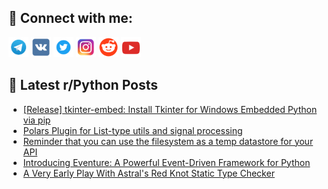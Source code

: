 ## 🔎 Connect with me:
[<img src="https://github.com/bullbesh/bullbesh/blob/main/images/Telegram.png" width="32" height="32" />](https://t.me/bullbesh)
[<img src="https://github.com/bullbesh/bullbesh/blob/main/images/VK.png" width="32" height="32" />](https://vk.com/bullbesh)
[<img src="https://github.com/bullbesh/bullbesh/blob/main/images/Twitter.png" width="32" height="32" />](https://twitter.com/bullbesh1)
[<img src="https://github.com/bullbesh/bullbesh/blob/main/images/Instagram.png" width="32" height="32" />](https://www.instagram.com/bullbesh)
[<img src="https://github.com/bullbesh/bullbesh/blob/main/images/Reddit.png" width="32" height="32" />](https://www.reddit.com/user/bullbesh)
[<img src="https://github.com/bullbesh/bullbesh/blob/main/images/YouTube.png" width="32" height="32" />](https://www.youtube.com/channel/UCtfjRs6uzgq5mfm8S06WTcg)

## 📕 Latest r/Python Posts
<!-- BLOG-POST-LIST:START -->
- [[Release] tkinter-embed: Install Tkinter for Windows Embedded Python via pip](https://www.reddit.com/r/Python/comments/1jcnbtx/release_tkinterembed_install_tkinter_for_windows/)
- [Polars Plugin for List-type utils and signal processing](https://www.reddit.com/r/Python/comments/1jci6px/polars_plugin_for_listtype_utils_and_signal/)
- [Reminder that you can use the filesystem as a temp datastore for your API](https://www.reddit.com/r/Python/comments/1jchquh/reminder_that_you_can_use_the_filesystem_as_a/)
- [Introducing Eventure: A Powerful Event-Driven Framework for Python](https://www.reddit.com/r/Python/comments/1jchkuc/introducing_eventure_a_powerful_eventdriven/)
- [A Very Early Play With Astral&#39;s Red Knot Static Type Checker](https://www.reddit.com/r/Python/comments/1jcgh0o/a_very_early_play_with_astrals_red_knot_static/)
<!-- BLOG-POST-LIST:END -->
